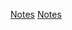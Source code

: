 [Notes](/NOTES.md#exploring-routes-in-the-model-view-controller-mvc-architecture)
[Notes](/NOTES.md#array-filter-function-explanation)

